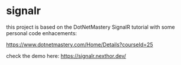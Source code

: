 # signalr

this project is based on the DotNetMastery SignalR tutorial with some personal code enhacements:

https://www.dotnetmastery.com/Home/Details?courseId=25

check the demo here: https://signalr.nexthor.dev/